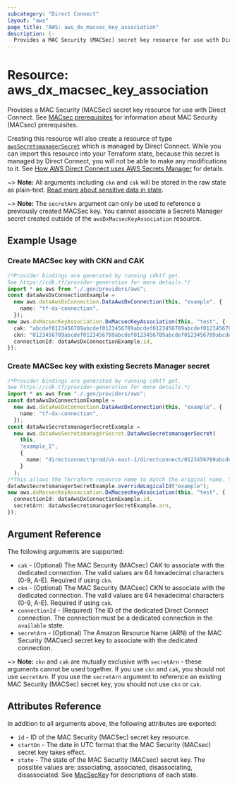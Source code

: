```yaml
---
subcategory: "Direct Connect"
layout: "aws"
page_title: "AWS: aws_dx_macsec_key_association"
description: |-
  Provides a MAC Security (MACSec) secret key resource for use with Direct Connect.
---
```


# Resource: aws\_dx\_macsec\_key\_association

Provides a MAC Security (MACSec) secret key resource for use with Direct Connect. See [MACsec prerequisites](https://docs.aws.amazon.com/directconnect/latest/UserGuide/direct-connect-mac-sec-getting-started.html#mac-sec-prerequisites) for information about MAC Security (MACsec) prerequisites.

Creating this resource will also create a resource of type [`awsSecretsmanagerSecret`](https://registry.terraform.io/providers/hashicorp/aws/latest/docs/resources/secretsmanager_secret) which is managed by Direct Connect. While you can import this resource into your Terraform state, because this secret is managed by Direct Connect, you will not be able to make any modifications to it. See [How AWS Direct Connect uses AWS Secrets Manager](https://docs.aws.amazon.com/secretsmanager/latest/userguide/integrating_how-services-use-secrets_directconnect.html) for details.

\~> **Note:** All arguments including `ckn` and `cak` will be stored in the raw state as plain-text.
[Read more about sensitive data in state](https://www.terraform.io/docs/state/sensitive-data.html).

\~> **Note:** The `secretArn` argument can only be used to reference a previously created MACSec key. You cannot associate a Secrets Manager secret created outside of the `awsDxMacsecKeyAssociation` resource.

## Example Usage

### Create MACSec key with CKN and CAK

```typescript
/*Provider bindings are generated by running cdktf get.
See https://cdk.tf/provider-generation for more details.*/
import * as aws from "./.gen/providers/aws";
const dataAwsDxConnectionExample =
  new aws.dataAwsDxConnection.DataAwsDxConnection(this, "example", {
    name: "tf-dx-connection",
  });
new aws.dxMacsecKeyAssociation.DxMacsecKeyAssociation(this, "test", {
  cak: "abcdef0123456789abcdef0123456789abcdef0123456789abcdef0123456789",
  ckn: "0123456789abcdef0123456789abcdef0123456789abcdef0123456789abcdef",
  connectionId: dataAwsDxConnectionExample.id,
});

```

### Create MACSec key with existing Secrets Manager secret

```typescript
/*Provider bindings are generated by running cdktf get.
See https://cdk.tf/provider-generation for more details.*/
import * as aws from "./.gen/providers/aws";
const dataAwsDxConnectionExample =
  new aws.dataAwsDxConnection.DataAwsDxConnection(this, "example", {
    name: "tf-dx-connection",
  });
const dataAwsSecretsmanagerSecretExample =
  new aws.dataAwsSecretsmanagerSecret.DataAwsSecretsmanagerSecret(
    this,
    "example_1",
    {
      name: "directconnect!prod/us-east-1/directconnect/0123456789abcdef0123456789abcdef0123456789abcdef0123456789abcdef",
    }
  );
/*This allows the Terraform resource name to match the original name. You can remove the call if you don't need them to match.*/
dataAwsSecretsmanagerSecretExample.overrideLogicalId("example");
new aws.dxMacsecKeyAssociation.DxMacsecKeyAssociation(this, "test", {
  connectionId: dataAwsDxConnectionExample.id,
  secretArn: dataAwsSecretsmanagerSecretExample.arn,
});

```

## Argument Reference

The following arguments are supported:

* `cak` - (Optional) The MAC Security (MACsec) CAK to associate with the dedicated connection. The valid values are 64 hexadecimal characters (0-9, A-E). Required if using `ckn`.
* `ckn` - (Optional) The MAC Security (MACsec) CKN to associate with the dedicated connection. The valid values are 64 hexadecimal characters (0-9, A-E). Required if using `cak`.
* `connectionId` - (Required) The ID of the dedicated Direct Connect connection. The connection must be a dedicated connection in the `available` state.
* `secretArn` - (Optional) The Amazon Resource Name (ARN) of the MAC Security (MACsec) secret key to associate with the dedicated connection.

\~> **Note:** `ckn` and `cak` are mutually exclusive with `secretArn` - these arguments cannot be used together. If you use `ckn` and `cak`, you should not use `secretArn`. If you use the `secretArn` argument to reference an existing MAC Security (MACSec) secret key, you should not use `ckn` or `cak`.

## Attributes Reference

In addition to all arguments above, the following attributes are exported:

* `id` - ID of the MAC Security (MACSec) secret key resource.
* `startOn` - The date in UTC format that the MAC Security (MACsec) secret key takes effect.
* `state` -  The state of the MAC Security (MACsec) secret key. The possible values are: associating, associated, disassociating, disassociated. See [MacSecKey](https://docs.aws.amazon.com/directconnect/latest/APIReference/API_MacSecKey.html#DX-Type-MacSecKey-state) for descriptions of each state.
